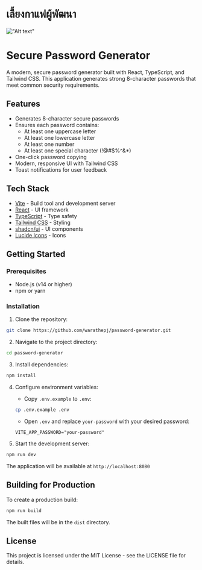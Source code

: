 # เลี้ยงกาแฟผู้พัฒนา

!["Alt text"](https://warathepj.github.io/js-ai-gallery/public/image/promptpay-20.png)

# Secure Password Generator

A modern, secure password generator built with React, TypeScript, and Tailwind CSS. This application generates strong 8-character passwords that meet common security requirements.

## Features

- Generates 8-character secure passwords
- Ensures each password contains:
  - At least one uppercase letter
  - At least one lowercase letter
  - At least one number
  - At least one special character (!@#$%^&\*)
- One-click password copying
- Modern, responsive UI with Tailwind CSS
- Toast notifications for user feedback

## Tech Stack

- [Vite](https://vitejs.dev/) - Build tool and development server
- [React](https://reactjs.org/) - UI framework
- [TypeScript](https://www.typescriptlang.org/) - Type safety
- [Tailwind CSS](https://tailwindcss.com/) - Styling
- [shadcn/ui](https://ui.shadcn.com/) - UI components
- [Lucide Icons](https://lucide.dev/) - Icons

## Getting Started

### Prerequisites

- Node.js (v14 or higher)
- npm or yarn

### Installation

1. Clone the repository:

```bash
git clone https://github.com/warathepj/password-generator.git
```

2. Navigate to the project directory:

```bash
cd password-generator
```

3. Install dependencies:

```bash
npm install
```

4. Configure environment variables:

   - Copy `.env.example` to `.env`:

   ```bash
   cp .env.example .env
   ```

   - Open `.env` and replace `your-password` with your desired password:

   ```
   VITE_APP_PASSWORD="your-password"
   ```

5. Start the development server:

```bash
npm run dev
```

The application will be available at `http://localhost:8080`

## Building for Production

To create a production build:

```bash
npm run build
```

The built files will be in the `dist` directory.

## License

This project is licensed under the MIT License - see the LICENSE file for details.
